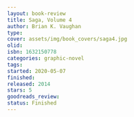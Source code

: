 ```yaml
--- 
layout: book-review 
title: Saga, Volume 4 
author: Brian K. Vaughan 
type: 
cover: assets/img/book_covers/saga4.jpg
olid:  
isbn: 1632150778
categories: graphic-novel
tags:  
started: 2020-05-07
finished: 
released: 2014
stars: 5
goodreads_review:  
status: Finished
---  
```


